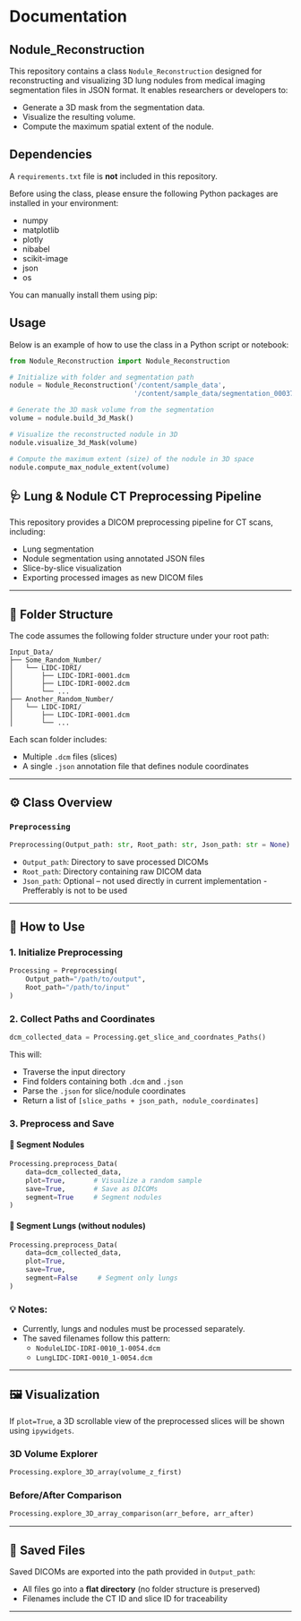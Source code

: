 Documentation 
==========

Nodule_Reconstruction
----------------------

This repository contains a class `Nodule_Reconstruction` designed for reconstructing and visualizing 3D lung nodules from medical imaging segmentation files in JSON format. It enables researchers or developers to:
- Generate a 3D mask from the segmentation data.
- Visualize the resulting volume.
- Compute the maximum spatial extent of the nodule.

Dependencies
-------------
A `requirements.txt` file is **not** included in this repository.

Before using the class, please ensure the following Python packages are installed in your environment:
- numpy
- matplotlib
- plotly
- nibabel
- scikit-image
- json
- os

You can manually install them using pip:

Usage
------
Below is an example of how to use the class in a Python script or notebook:

```python
from Nodule_Reconstruction import Nodule_Reconstruction

# Initialize with folder and segmentation path
nodule = Nodule_Reconstruction('/content/sample_data',
                               '/content/sample_data/segmentation_00037.json')

# Generate the 3D mask volume from the segmentation
volume = nodule.build_3d_Mask()

# Visualize the reconstructed nodule in 3D
nodule.visualize_3d_Mask(volume)

# Compute the maximum extent (size) of the nodule in 3D space
nodule.compute_max_nodule_extent(volume)
````


🩺 Lung & Nodule CT Preprocessing Pipeline
-------------------------------------------

This repository provides a DICOM preprocessing pipeline for CT scans, including:
- Lung segmentation
- Nodule segmentation using annotated JSON files
- Slice-by-slice visualization
- Exporting processed images as new DICOM files

---

## 📂 Folder Structure

The code assumes the following folder structure under your root path:

```
Input_Data/
├── Some_Random_Number/
│   └── LIDC-IDRI/
│       ├── LIDC-IDRI-0001.dcm
│       ├── LIDC-IDRI-0002.dcm
│       └── ...
├── Another_Random_Number/
│   └── LIDC-IDRI/
│       ├── LIDC-IDRI-0001.dcm
│       └── ...
```

Each scan folder includes:
- Multiple `.dcm` files (slices)
- A single `.json` annotation file that defines nodule coordinates

---

## ⚙️ Class Overview

### `Preprocessing`

```python
Preprocessing(Output_path: str, Root_path: str, Json_path: str = None)
```

- `Output_path`: Directory to save processed DICOMs
- `Root_path`: Directory containing raw DICOM data
- `Json_path`: Optional – not used directly in current implementation - Prefferably is not to be used

---

## 🚀 How to Use

### 1. Initialize Preprocessing
```python
Processing = Preprocessing(
    Output_path="/path/to/output",
    Root_path="/path/to/input"
)
```

### 2. Collect Paths and Coordinates
```python
dcm_collected_data = Processing.get_slice_and_coordnates_Paths()
```
This will:
- Traverse the input directory
- Find folders containing both `.dcm` and `.json`
- Parse the `.json` for slice/nodule coordinates
- Return a list of `[slice_paths + json_path, nodule_coordinates]`

### 3. Preprocess and Save

#### 🔸 Segment Nodules
```python
Processing.preprocess_Data(
    data=dcm_collected_data,
    plot=True,       # Visualize a random sample
    save=True,       # Save as DICOMs
    segment=True     # Segment nodules
)
```

#### 🔹 Segment Lungs (without nodules)
```python
Processing.preprocess_Data(
    data=dcm_collected_data,
    plot=True,
    save=True,
    segment=False     # Segment only lungs
)
```

### 💡 Notes:
- Currently, lungs and nodules must be processed separately.
- The saved filenames follow this pattern:  
  - `NoduleLIDC-IDRI-0010_1-0054.dcm`  
  - `LungLIDC-IDRI-0010_1-0054.dcm`

---

## 🖼 Visualization

If `plot=True`, a 3D scrollable view of the preprocessed slices will be shown using `ipywidgets`.

### 3D Volume Explorer
```python
Processing.explore_3D_array(volume_z_first)
```

### Before/After Comparison
```python
Processing.explore_3D_array_comparison(arr_before, arr_after)
```

---

## 💾 Saved Files

Saved DICOMs are exported into the path provided in `Output_path`:
- All files go into a **flat directory** (no folder structure is preserved)
- Filenames include the CT ID and slice ID for traceability

---
